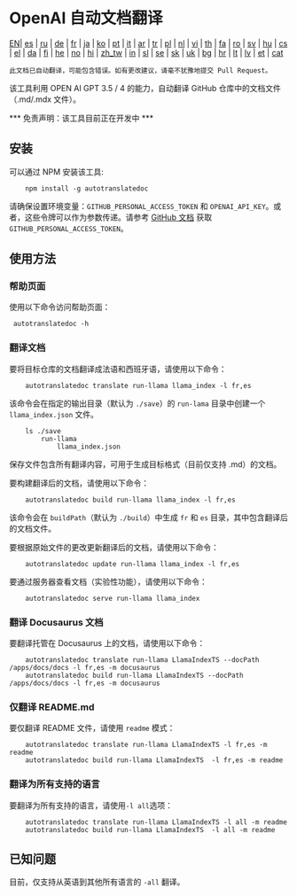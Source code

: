 
# OpenAI 自动文档翻译

[EN](./README.md)| [es](/i18n/README_es.md) | [ru](/i18n/README_ru.md) | [de](/i18n/README_de.md) | [fr](/i18n/README_fr.md) | [ja](/i18n/README_ja.md) | [ko](/i18n/README_ko.md) | [pt](/i18n/README_pt.md) | [it](/i18n/README_it.md) | [ar](/i18n/README_ar.md) | [tr](/i18n/README_tr.md) | [pl](/i18n/README_pl.md) | [nl](/i18n/README_nl.md) | [vi](/i18n/README_vi.md) | [th](/i18n/README_th.md) | [fa](/i18n/README_fa.md) | [ro](/i18n/README_ro.md) | [sv](/i18n/README_sv.md) | [hu](/i18n/README_hu.md) | [cs](/i18n/README_cs.md) | [el](/i18n/README_el.md) | [da](/i18n/README_da.md) | [fi](/i18n/README_fi.md) | [he](/i18n/README_he.md) | [no](/i18n/README_no.md) | [hi](/i18n/README_hi.md) | [zh_tw](/i18n/README_zh_tw.md) | [in](/i18n/README_in.md) | [sl](/i18n/README_sl.md) | [se](/i18n/README_se.md) | [sk](/i18n/README_sk.md) | [uk](/i18n/README_uk.md) | [bg](/i18n/README_bg.md) | [hr](/i18n/README_hr.md) | [lt](/i18n/README_lt.md) | [lv](/i18n/README_lv.md) | [et](/i18n/README_et.md) | [cat](/i18n/README_cat.md) 

```此文档已自动翻译，可能包含错误。如有更改建议，请毫不犹豫地提交 Pull Request。```


该工具利用 OPEN AI GPT 3.5 / 4 的能力，自动翻译 GitHub 仓库中的文档文件（.md/.mdx 文件）。

*** 免责声明：该工具目前正在开发中 ***


## 安装 

可以通过 NPM 安装该工具:


```
    npm install -g autotranslatedoc
```

请确保设置环境变量：`GITHUB_PERSONAL_ACCESS_TOKEN` 和 `OPENAI_API_KEY`。或者，这些令牌可以作为参数传递。请参考 [GitHub 文档](https://docs.github.com/en/github/authenticating-to-github/creating-a-personal-access-token) 获取 `GITHUB_PERSONAL_ACCESS_TOKEN`。
## 使用方法

### 帮助页面
使用以下命令访问帮助页面：
```
 autotranslatedoc -h
```
### 翻译文档

要将目标仓库的文档翻译成法语和西班牙语，请使用以下命令：
```
    autotranslatedoc translate run-llama llama_index -l fr,es
```


该命令会在指定的输出目录（默认为 `./save`）的 `run-lama` 目录中创建一个 `llama_index.json` 文件。
```
    ls ./save
        run-llama
            llama_index.json 
```
保存文件包含所有翻译内容，可用于生成目标格式（目前仅支持 .md）的文档。

要构建翻译后的文档，请使用以下命令：

```
    autotranslatedoc build run-llama llama_index -l fr,es
```


该命令会在 `buildPath`（默认为 `./build`）中生成 `fr` 和 `es` 目录，其中包含翻译后的文档文件。

要根据原始文件的更改更新翻译后的文档，请使用以下命令：

```
    autotranslatedoc update run-llama llama_index -l fr,es
```


要通过服务器查看文档（实验性功能），请使用以下命令：
```
    autotranslatedoc serve run-llama llama_index
```
### 翻译 Docusaurus 文档

要翻译托管在 Docusaurus 上的文档，请使用以下命令：

```
    autotranslatedoc translate run-llama LlamaIndexTS --docPath /apps/docs/docs -l fr,es -m docusaurus
    autotranslatedoc build run-llama LlamaIndexTS --docPath /apps/docs/docs -l fr,es -m docusaurus
```
### 仅翻译 README.md

要仅翻译 README 文件，请使用 `readme` 模式：

```
    autotranslatedoc translate run-llama LlamaIndexTS -l fr,es -m readme
    autotranslatedoc build run-llama LlamaIndexTS  -l fr,es -m readme
```
### 翻译为所有支持的语言

要翻译为所有支持的语言，请使用`-l all`选项：

```
    autotranslatedoc translate run-llama LlamaIndexTS -l all -m readme
    autotranslatedoc build run-llama LlamaIndexTS  -l all -m readme
```
## 已知问题

目前，仅支持从英语到其他所有语言的 `-all` 翻译。
